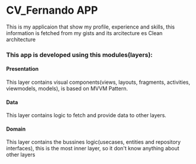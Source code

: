 # CV_Fernando APP

This is my applicaion that show my profile, experience and skills, this information is fetched from my gists and its arcitecture es Clean architecture

### This app is developed using this modules(layers):

#### Presentation

This layer contains visual components(views, layouts, fragments, activities, viewmodels, models), is based on MVVM Pattern.

#### Data

This layer contains logic to fetch and provide data to other layers.  

#### Domain

This layer contains the bussines logic(usecases, entities and repository interfaces), this is the most inner layer, so it don't know anything about other layers
